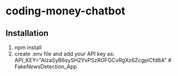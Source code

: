 # coding-money-chatbot
## Installation
1. npm install
2. create .env file and add your API key as:
     API_KEY="AIzaSyB6sySH2YxPSzROFGCvRgXz6ZcgpiCfd8A"
#   F a k e _ N e w s _ D e t e c t i o n _ A p p  
 